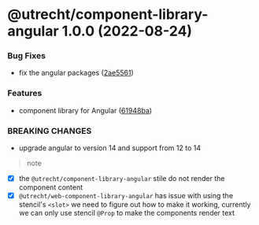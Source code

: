 # @utrecht/component-library-angular 1.0.0 (2022-08-24)


### Bug Fixes

* fix the angular packages ([2ae5561](https://github.com/nl-design-system/utrecht/commit/2ae55613351cbc64dd2f028db064297975354234))


### Features

* component library for Angular ([61948ba](https://github.com/nl-design-system/utrecht/commit/61948baef659ab0aa5cba7187f1d66f40bd94927))


### BREAKING CHANGES

* upgrade angular to version 14 and support from 12 to 14

> note
- [x] the `@utrecht/component-library-angular` stile do not render the component
content
 - [x] `@utrecht/web-component-library-angular` has issue with using the stencil's
 `<slot>` we need to figure out how to make it working, currently we can only use
stencil `@Prop` to make the components render text
